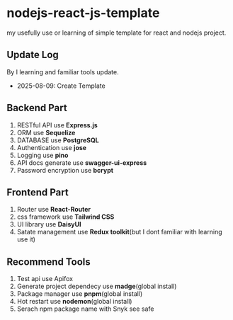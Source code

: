 # nodejs-react-js-template

my usefully use or learning of simple template for react and nodejs project.

## Update Log

By I learning and familiar tools update.

- 2025-08-09: Create Template

## Backend Part

1. RESTful API use **Express.js**
2. ORM use **Sequelize**
3. DATABASE use **PostgreSQL**
4. Authentication use **jose**
5. Logging use **pino**
6. API docs generate use **swagger-ui-express**
7. Password encryption use **bcrypt**

## Frontend Part

1. Router use **React-Router**
2. css framework use **Tailwind CSS**
3. UI library use **DaisyUI**
4. Satate management use **Redux toolkit**(but I dont familiar with learning use it)

## Recommend Tools

1. Test api use Apifox
2. Generate project dependecy use **madge**(global install)
3. Package manager use **pnpm**(global install)
4. Hot restart use **nodemon**(global install)
5. Serach npm package name with Snyk see safe
